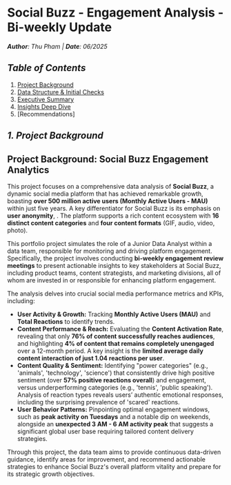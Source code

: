 # **Social Buzz - Engagement Analysis - Bi-weekly Update**
_**Author**: Thu Pham | **Date**: 06/2025_

## *Table of Contents*
1. [Project Background](#1-project-background)  
2. [Data Structure & Initial Checks](#2-data-structure--initial-checks)  
3. [Executive Summary](#3-executive-summary)  
4. [Insights Deep Dive](#4-insights-deep-dive)  
5. [Recommendations]

## _**1. Project Background**_
## Project Background: Social Buzz Engagement Analytics


This project focuses on a comprehensive data analysis of **Social Buzz**, a dynamic social media platform that has achieved remarkable growth, boasting **over 500 million active users (Monthly Active Users - MAU)** within just five years. A key differentiator for Social Buzz is its emphasis on **user anonymity**, . The platform supports a rich content ecosystem with **16 distinct content categories** and **four content formats** (GIF, audio, video, photo).

This portfolio project simulates the role of a Junior Data Analyst within a data team, responsible for monitoring and driving platform engagement. Specifically, the project involves conducting **bi-weekly engagement review meetings** to present actionable insights to key stakeholders at Social Buzz, including product teams, content strategists, and marketing divisions, all of whom are invested in or responsible for enhancing platform engagement.

The analysis delves into crucial social media performance metrics and KPIs, including:

* **User Activity & Growth:** Tracking **Monthly Active Users (MAU)** and **Total Reactions** to identify trends. 
* **Content Performance & Reach:** Evaluating the **Content Activation Rate**, revealing that only **76% of content successfully reaches audiences**, and highlighting **4% of content that remains completely unengaged** over a 12-month period. A key insight is the **limited average daily content interaction of just 1.04 reactions per user**.
* **Content Quality & Sentiment:** Identifying "power categories" (e.g., 'animals', 'technology', 'science') that consistently drive high positive sentiment (over **57% positive reactions overall**) and engagement, versus underperforming categories (e.g., 'tennis', 'public speaking'). Analysis of reaction types reveals users’ authentic emotional responses, including the surprising prevalence of 'scared' reactions.
* **User Behavior Patterns:** Pinpointing optimal engagement windows, such as **peak activity on Tuesdays** and a notable dip on weekends, alongside an **unexpected 3 AM - 6 AM activity peak** that suggests a significant global user base requiring tailored content delivery strategies.

Through this project, the data team aims to provide continuous data-driven guidance, identify areas for improvement, and recommend actionable strategies to enhance Social Buzz's overall platform vitality and prepare for its strategic growth objectives.

